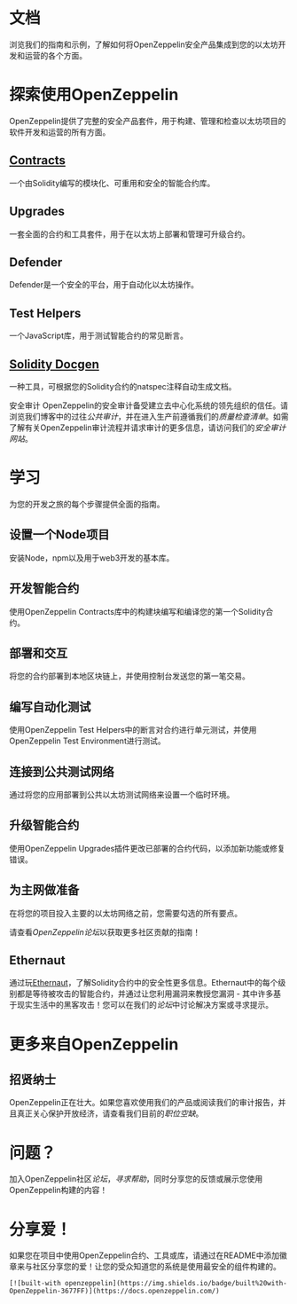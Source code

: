 # 文档
浏览我们的指南和示例，了解如何将OpenZeppelin安全产品集成到您的以太坊开发和运营的各个方面。

# 探索使用OpenZeppelin
OpenZeppelin提供了完整的安全产品套件，用于构建、管理和检查以太坊项目的软件开发和运营的所有方面。

## [Contracts](../Contracts/Overview.md)
一个由Solidity编写的模块化、可重用和安全的智能合约库。

## Upgrades
一套全面的合约和工具套件，用于在以太坊上部署和管理可升级合约。

## Defender
Defender是一个安全的平台，用于自动化以太坊操作。

## Test Helpers
一个JavaScript库，用于测试智能合约的常见断言。

## [Solidity Docgen](https://github.com/OpenZeppelin/solidity-docgen)
一种工具，可根据您的Solidity合约的natspec注释自动生成文档。

安全审计
OpenZeppelin的安全审计备受建立去中心化系统的领先组织的信任。请浏览我们博客中的过往*公共审计*，并在进入生产前遵循我们的*质量检查清单*。如需了解有关OpenZeppelin审计流程并请求审计的更多信息，请访问我们的*安全审计网站*。

# 学习
为您的开发之旅的每个步骤提供全面的指南。

## 设置一个Node项目
安装Node，npm以及用于web3开发的基本库。

## 开发智能合约
使用OpenZeppelin Contracts库中的构建块编写和编译您的第一个Solidity合约。

## 部署和交互
将您的合约部署到本地区块链上，并使用控制台发送您的第一笔交易。

## 编写自动化测试
使用OpenZeppelin Test Helpers中的断言对合约进行单元测试，并使用OpenZeppelin Test Environment进行测试。

## 连接到公共测试网络
通过将您的应用部署到公共以太坊测试网络来设置一个临时环境。

## 升级智能合约
使用OpenZeppelin Upgrades插件更改已部署的合约代码，以添加新功能或修复错误。

## 为主网做准备
在将您的项目投入主要的以太坊网络之前，您需要勾选的所有要点。

请查看*OpenZeppelin论坛*以获取更多社区贡献的指南！

## Ethernaut
通过玩[Ethernaut](https://ethernaut.openzeppelin.com/)，了解Solidity合约中的安全性更多信息。Ethernaut中的每个级别都是等待被攻击的智能合约，并通过让您利用漏洞来教授您漏洞 - 其中许多基于现实生活中的黑客攻击！您可以在我们的*论坛*中讨论解决方案或寻求提示。

# 更多来自OpenZeppelin

## 招贤纳士
OpenZeppelin正在壮大。如果您喜欢使用我们的产品或阅读我们的审计报告，并且真正关心保护开放经济，请查看我们目前的*职位空缺*。

# 问题？
加入OpenZeppelin社区*论坛*，*寻求帮助*，同时分享您的反馈或展示您使用OpenZeppelin构建的内容！

# 分享爱！
如果您在项目中使用OpenZeppelin合约、工具或库，请通过在README中添加徽章来与社区分享您的爱！让您的受众知道您的系统是使用最安全的组件构建的。

```
[![built-with openzeppelin](https://img.shields.io/badge/built%20with-OpenZeppelin-3677FF)](https://docs.openzeppelin.com/)
```